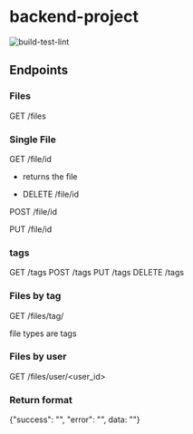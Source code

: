 # backend-project
![build-test-lint](https://github.com/DamienAndDustinBackend/backend-project/actions/workflows/build-test-lint.yaml/badge.svg?branch=main)

## Endpoints

### Files
GET /files

### Single File
GET /file/id
* returns the file

* DELETE /file/id

POST /file/id

PUT /file/id

### tags
GET /tags
POST /tags
PUT /tags
DELETE /tags

### Files by tag
GET /files/tag/<tag>

file types are tags

### Files by user
GET /files/user/<user_id>

### Return format
{"success": "", "error": "", data: ""}